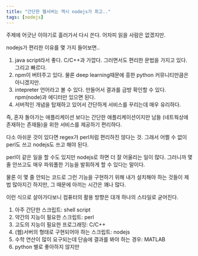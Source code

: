 ```yaml
---
title: "간단한 웹서버는 역시 nodejs가 최고.."
tags: [nodejs]
---
```


주제에 어긋난 이야기로 흘러가서 다시 쓴다. 어차피 읽을 사람은 없겠지만.

nodejs가 편리한 이유를 몇 가지 들어보면..

1) java script라서 좋다. C/C++과 가깝다. 그러면서도 편리한 문법을 가지고 있다. 그리고 빠르다.
2) npm이 버텨주고 있다. 물론 deep learning때문에 흥한 python 커뮤니티만큼은 아니겠지만.
3) intepreter 언어라고 볼 수 있다. 만들어서 결과를 금방 확인할 수 있다. npm(node)과 에디터만 있으면 된다. 
4) 서버적인 개념을 탑재하고 있어서 간단하게 서비스를 꾸리는데 매우 유리하다.

즉, 혼자 돌아가는 애플리케이션 보다는 간단한 애플리케이션이지만 남들 (네트웍상에 존재하는 존재들)을 위한 서비스를 제공하기 편리하다.

다소 아쉬운 것이 있다면 regex가 perl처럼 편리하진 않다는 것. 그래서 어쩔 수 없이 perl도 쓰고 nodejs도 쓰고 해야 된다. 

perl이 같은 일을 할 수도 있지만 nodejs로 하면 더 잘 어울리는 일이 많다. 그러니까 몇 줄 안쓰고도 매우 파워풀한 기능을 발휘하게 할 수 있다는 말이다.

물론 이 몇 줄 안되는 코드로 그런 기능을 구현하기 위해 내가 설치해야 하는 것들이 제법 많아지긴 하지만, 그 때문에 아끼는 시간은 꽤나 많다.

이런 식으로 살아가다보니 컴퓨터의 활용 방향은 대개 하나의 스타일로 굳어진다.

1) 아주 간단한 스크립트: shell script
2) 약간의 지능이 필요한 스크립트: perl
3) 고도의 지능이 필요한 프로그래밍: C/C++
4) (웹)서버의 형태로 구현되어야 하는 스크립트: nodejs
5) 수학 연산이 많이 요구되는데 단숨에 결과를 봐야 하는 경우: MATLAB
6) python 별로 좋아하지 않지만 
